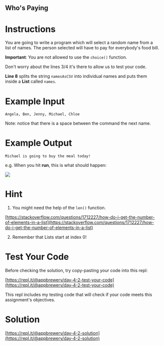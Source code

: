 ## Who's Paying

# Instructions

You are going to write a program which will select a random name from a list of names. The person selected will have to pay for everybody's food bill. 

**Important**: You are not allowed to use the `choice()` function.

Don't worry about the lines 3/4 it's there to allow us to test your code.

**Line 8** splits the string `namesAsCSV` into individual names and puts them inside a **List** called `names`. 

# Example Input

```
Angela, Ben, Jenny, Michael, Chloe
```
Note: notice that there is a space between the command the next name. 
# Example Output

```
Michael is going to buy the meal today!
```

e.g. When you hit **run**, this is what should happen: 

![](https://cdn.fs.teachablecdn.com/XV6rDhWlQpegmbsPcDlw)

# Hint

1. You might need the help of the `len()` function.   

[https://stackoverflow.com/questions/1712227/how-do-i-get-the-number-of-elements-in-a-list](https://stackoverflow.com/questions/1712227/how-do-i-get-the-number-of-elements-in-a-list)

2. Remember that Lists start at index 0!

# Test Your Code

Before checking the solution, try copy-pasting your code into this repl: 

[https://repl.it/@appbrewery/day-4-2-test-your-code](https://repl.it/@appbrewery/day-4-2-test-your-code)

This repl includes my testing code that will check if your code meets this assignment's objectives. 


# Solution

[https://repl.it/@appbrewery/day-4-2-solution](https://repl.it/@appbrewery/day-4-2-solution)